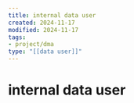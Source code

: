 ```yaml
---
title: internal data user
created: 2024-11-17
modified: 2024-11-17
tags: 
- project/dma
type: "[[data user]]"
---
```

# internal data user

